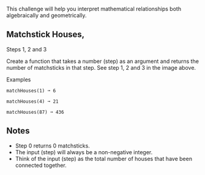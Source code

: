 This challenge will help you interpret mathematical relationships both algebraically and geometrically.

## Matchstick Houses, 

Steps 1, 2 and 3



Create a function that takes a number (step) as an argument and returns the number of matchsticks in that step. See step 1, 2 and 3 in the image above.

Examples
```
matchHouses(1) ➞ 6

matchHouses(4) ➞ 21

matchHouses(87) ➞ 436
```

## Notes
- Step 0 returns 0 matchsticks.
- The input (step) will always be a non-negative integer.
- Think of the input (step) as the total number of houses that have been connected together.
